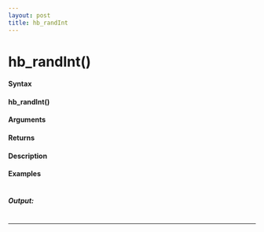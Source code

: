 ```yaml
---
layout: post
title: hb_randInt
---
```


# hb_randInt()


#### Syntax

#### hb_randInt()

#### Arguments

#### Returns

#### Description

#### Examples

```

```

##### Output:

```

```

---